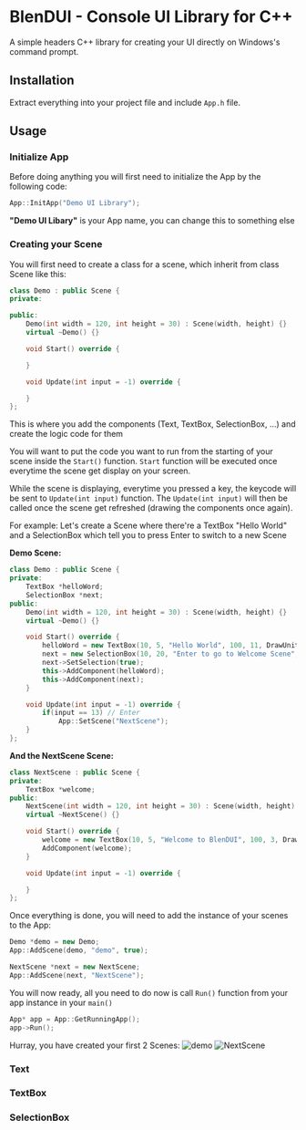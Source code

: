 # BlenDUI - Console UI Library for C++
A simple headers C++ library for creating your UI directly on Windows's command prompt.
## Installation
Extract everything into your project file and include ```App.h``` file.
## Usage
### Initialize App
Before doing anything you will first need to initialize the App by the following code:
```C++
App::InitApp("Demo UI Library");
```
**"Demo UI Libary"** is your App name, you can change this to something else
### Creating your Scene
You will first need to create a class for a scene, which inherit from class Scene like this:
```C++
class Demo : public Scene {
private:

public:
    Demo(int width = 120, int height = 30) : Scene(width, height) {}
    virtual ~Demo() {}

    void Start() override {

    }

    void Update(int input = -1) override {

    }
};
```
This is where you add the components (Text, TextBox, SelectionBox, ...) and create the logic code for them

You will want to put the code you want to run from the starting of your scene inside the ```Start()``` function. ```Start``` function will be executed once everytime the scene get display on your screen.

While the scene is displaying, everytime you pressed a key, the keycode will be sent to ```Update(int input)``` function. The ```Update(int input)``` will then be called once the scene get refreshed (drawing the components once again).

For example: Let's create a Scene where there're a TextBox "Hello World" and a SelectionBox which tell you to press Enter to switch to a new Scene

**Demo Scene:**
```C++
class Demo : public Scene {
private:
    TextBox *helloWord;
    SelectionBox *next;
public:
    Demo(int width = 120, int height = 30) : Scene(width, height) {}
    virtual ~Demo() {}

    void Start() override {
        helloWord = new TextBox(10, 5, "Hello World", 100, 11, DrawUnit::Align::CENTER, DrawUnit::Align::CENTER);
        next = new SelectionBox(10, 20, "Enter to go to Welcome Scene", 100, 3, DrawUnit::Align::CENTER);
        next->SetSelection(true);
        this->AddComponent(helloWord);
        this->AddComponent(next);
    }

    void Update(int input = -1) override {
        if(input == 13) // Enter
            App::SetScene("NextScene");
    }
};
```
**And the NextScene Scene:**
```C++
class NextScene : public Scene {
private:
    TextBox *welcome;
public:
    NextScene(int width = 120, int height = 30) : Scene(width, height) {}
    virtual ~NextScene() {}

    void Start() override {
        welcome = new TextBox(10, 5, "Welcome to BlenDUI", 100, 3, DrawUnit::Align::CENTER, DrawUnit::Align::CENTER);
        AddComponent(welcome);
    }

    void Update(int input = -1) override {

    }
};
```
Once everything is done, you will need to add the instance of your scenes to the App:
```C++
Demo *demo = new Demo;
App::AddScene(demo, "demo", true);

NextScene *next = new NextScene;
App::AddScene(next, "NextScene");
```
You will now ready, all you need to do now is call ```Run()``` function from your app instance in your ```main()```
```C++
App* app = App::GetRunningApp();
app->Run();
```
Hurray, you have created your first 2 Scenes:
![demo](/BlenDUI/DemoImages/demo.jpg)
![NextScene](/BlenDUI/DemoImages/demoNext.jpg.jpg)
### Text
### TextBox
### SelectionBox
